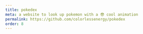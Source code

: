 ```yaml
---
title: pokedex
meta: a website to look up pokemon with a 😎 cool animation
permalink: https://github.com/colorlessenergy/pokedex
order: 8
---
```

